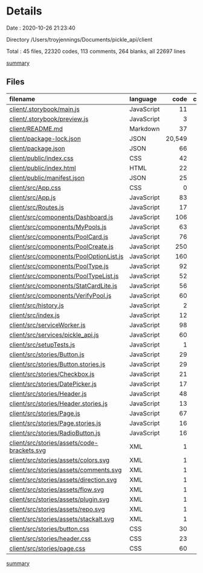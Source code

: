 # Details

Date : 2020-10-26 21:23:40

Directory /Users/troyjennings/Documents/pickle_api/client

Total : 45 files,  22320 codes, 113 comments, 264 blanks, all 22697 lines

[summary](results.md)

## Files
| filename | language | code | comment | blank | total |
| :--- | :--- | ---: | ---: | ---: | ---: |
| [client/.storybook/main.js](/client/.storybook/main.js) | JavaScript | 11 | 0 | 0 | 11 |
| [client/.storybook/preview.js](/client/.storybook/preview.js) | JavaScript | 3 | 0 | 1 | 4 |
| [client/README.md](/client/README.md) | Markdown | 37 | 0 | 32 | 69 |
| [client/package-lock.json](/client/package-lock.json) | JSON | 20,549 | 0 | 1 | 20,550 |
| [client/package.json](/client/package.json) | JSON | 66 | 0 | 1 | 67 |
| [client/public/index.css](/client/public/index.css) | CSS | 42 | 5 | 1 | 48 |
| [client/public/index.html](/client/public/index.html) | HTML | 22 | 23 | 1 | 46 |
| [client/public/manifest.json](/client/public/manifest.json) | JSON | 25 | 0 | 1 | 26 |
| [client/src/App.css](/client/src/App.css) | CSS | 0 | 0 | 1 | 1 |
| [client/src/App.js](/client/src/App.js) | JavaScript | 83 | 0 | 11 | 94 |
| [client/src/Routes.js](/client/src/Routes.js) | JavaScript | 17 | 0 | 2 | 19 |
| [client/src/components/Dashboard.js](/client/src/components/Dashboard.js) | JavaScript | 106 | 0 | 13 | 119 |
| [client/src/components/MyPools.js](/client/src/components/MyPools.js) | JavaScript | 63 | 0 | 10 | 73 |
| [client/src/components/PoolCard.js](/client/src/components/PoolCard.js) | JavaScript | 76 | 0 | 10 | 86 |
| [client/src/components/PoolCreate.js](/client/src/components/PoolCreate.js) | JavaScript | 250 | 22 | 27 | 299 |
| [client/src/components/PoolOptionList.js](/client/src/components/PoolOptionList.js) | JavaScript | 160 | 0 | 19 | 179 |
| [client/src/components/PoolType.js](/client/src/components/PoolType.js) | JavaScript | 92 | 0 | 13 | 105 |
| [client/src/components/PoolTypeList.js](/client/src/components/PoolTypeList.js) | JavaScript | 52 | 0 | 5 | 57 |
| [client/src/components/StatCardLite.js](/client/src/components/StatCardLite.js) | JavaScript | 56 | 0 | 12 | 68 |
| [client/src/components/VerifyPool.js](/client/src/components/VerifyPool.js) | JavaScript | 60 | 0 | 14 | 74 |
| [client/src/history.js](/client/src/history.js) | JavaScript | 2 | 0 | 1 | 3 |
| [client/src/index.js](/client/src/index.js) | JavaScript | 12 | 3 | 3 | 18 |
| [client/src/serviceWorker.js](/client/src/serviceWorker.js) | JavaScript | 98 | 31 | 13 | 142 |
| [client/src/services/pickle_api.js](/client/src/services/pickle_api.js) | JavaScript | 60 | 6 | 14 | 80 |
| [client/src/setupTests.js](/client/src/setupTests.js) | JavaScript | 1 | 4 | 1 | 6 |
| [client/src/stories/Button.js](/client/src/stories/Button.js) | JavaScript | 29 | 18 | 4 | 51 |
| [client/src/stories/Button.stories.js](/client/src/stories/Button.stories.js) | JavaScript | 29 | 0 | 8 | 37 |
| [client/src/stories/Checkbox.js](/client/src/stories/Checkbox.js) | JavaScript | 21 | 1 | 4 | 26 |
| [client/src/stories/DatePicker.js](/client/src/stories/DatePicker.js) | JavaScript | 17 | 0 | 2 | 19 |
| [client/src/stories/Header.js](/client/src/stories/Header.js) | JavaScript | 48 | 0 | 5 | 53 |
| [client/src/stories/Header.stories.js](/client/src/stories/Header.stories.js) | JavaScript | 13 | 0 | 6 | 19 |
| [client/src/stories/Page.js](/client/src/stories/Page.js) | JavaScript | 67 | 0 | 5 | 72 |
| [client/src/stories/Page.stories.js](/client/src/stories/Page.stories.js) | JavaScript | 16 | 0 | 6 | 22 |
| [client/src/stories/RadioButton.js](/client/src/stories/RadioButton.js) | JavaScript | 16 | 0 | 2 | 18 |
| [client/src/stories/assets/code-brackets.svg](/client/src/stories/assets/code-brackets.svg) | XML | 1 | 0 | 0 | 1 |
| [client/src/stories/assets/colors.svg](/client/src/stories/assets/colors.svg) | XML | 1 | 0 | 0 | 1 |
| [client/src/stories/assets/comments.svg](/client/src/stories/assets/comments.svg) | XML | 1 | 0 | 0 | 1 |
| [client/src/stories/assets/direction.svg](/client/src/stories/assets/direction.svg) | XML | 1 | 0 | 0 | 1 |
| [client/src/stories/assets/flow.svg](/client/src/stories/assets/flow.svg) | XML | 1 | 0 | 0 | 1 |
| [client/src/stories/assets/plugin.svg](/client/src/stories/assets/plugin.svg) | XML | 1 | 0 | 0 | 1 |
| [client/src/stories/assets/repo.svg](/client/src/stories/assets/repo.svg) | XML | 1 | 0 | 0 | 1 |
| [client/src/stories/assets/stackalt.svg](/client/src/stories/assets/stackalt.svg) | XML | 1 | 0 | 0 | 1 |
| [client/src/stories/button.css](/client/src/stories/button.css) | CSS | 30 | 0 | 1 | 31 |
| [client/src/stories/header.css](/client/src/stories/header.css) | CSS | 23 | 0 | 4 | 27 |
| [client/src/stories/page.css](/client/src/stories/page.css) | CSS | 60 | 0 | 10 | 70 |

[summary](results.md)
